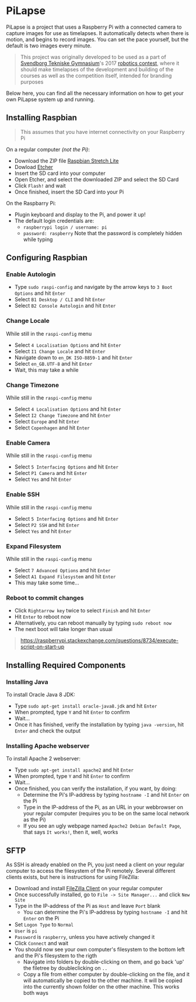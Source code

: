 # PiLapse

PiLapse is a project that uses a Raspberry Pi with a connected camera to capture images for use as timelapses.
It automatically detects when there is motion, and begins to record images. You can set the pace yourself, but the default is two images every minute.

> This project was originally developed to be used as a part of [Svendborg Tekniske Gymnasium](http://svend-es.dk/teknisk-gymnasium-htx/)'s 2017 [robotics contest](https://sites.google.com/svend-es.dk/sit/sit-comp-robotics?authuser=0), where it should make timelapses of the development and building of the courses as well as the competition itself, intended for branding purposes

Below here, you can find all the necessary information on how to get your own PiLapse system up and running.


## Installing Raspbian

> This assumes that you have internet connectivity on your Raspberry Pi

On a regular computer _(not the Pi)_:
 + Download the ZIP file [Raspbian Stretch Lite](https://www.raspberrypi.org/downloads/raspbian/)
 + Dowload [Etcher](https://etcher.io/)
 + Insert the SD card into your computer
 + Open Etcher, and select the downloaded ZIP and select the SD Card
 + Click `Flash!` and wait
 + Once finished, insert the SD Card into your Pi
 
On the Raspbarry Pi:
 + Plugin keyboard and display to the Pi, and power it up!
 + The default login credentials are: 
     + `raspberrypi login / username: pi`
     + `password: raspberry` Note that the password is completely hidden while typing
 
 
## Configuring Raspbian
### Enable Autologin
 + Type `sudo raspi-config` and navigate by the arrow keys to `3 Boot Options` and hit `Enter`
 + Select `B1 Desktop / CLI` and hit `Enter`
 + Select `B2 Console Autologin` and hit `Enter`
 
### Change Locale
While still in the `raspi-config` menu
 + Select `4 Localisation Options` and hit `Enter`
 + Select `I1 Change Locale` and hit `Enter`
 + Navigate down to `en_DK ISO-8859-1` and hit `Enter`
 + Select `en_GB.UTF-8` and hit `Enter`
 + Wait, this may take a while
 
### Change Timezone
While still in the `raspi-config` menu
 + Select `4 Localisation Options` and hit `Enter`
 + Select `I2 Change Timezone` and hit `Enter`
 + Select `Europe` and hit `Enter`
 + Select `Copenhagen` and hit `Enter`
 
### Enable Camera
While still in the `raspi-config` menu
 + Select `5 Interfacing Options` and hit `Enter`
 + Select `P1 Camera` and hit `Enter`
 + Select `Yes` and hit `Enter`
 
### Enable SSH
While still in the `raspi-config` menu
 + Select `5 Interfacing Options` and hit `Enter`
 + Select `P2 SSH` and hit `Enter`
 + Select `Yes` and hit `Enter`
 
### Expand Filesystem
While still in the `raspi-config` menu
 + Select `7 Advanced Options` and hit `Enter`
 + Select `A1 Expand Filesystem` and hit `Enter`
 + This may take some time...
 
### Reboot to commit changes
 + Click `Rightarrow key` twice to select `Finish` and hit `Enter`
 + Hit `Enter` to reboot now
 + Alternatively, you can reboot manually by typing `sudo reboot now`
 + The next boot will take longer than usual
 
> https://raspberrypi.stackexchange.com/questions/8734/execute-script-on-start-up


## Installing Required Components

### Installing Java
To install Oracle Java 8 JDK:
 + Type `sudo apt-get install oracle-java8.jdk` and hit `Enter`
 + When prompted, type `Y` and hit `Enter` to confirm
 + Wait...
 + Once it has finished, verify the installation by typing `java -version`, hit `Enter` and check the output
 
### Installing Apache webserver
To install Apache 2 webserver:
 + Type `sudo apt-get install apache2` and hit `Enter`
 + When prompted, type `Y` and hit `Enter` to confirm
 + Wait...
 + Once finished, you can verify the installation, if you want, by doing:
     + Determine the Pi's IP-address by typing `hostname -I` and hit `Enter` on the Pi
     + Type in the IP-address of the Pi, as an URL in your webbrowser on your regular computer (requires you to be on the same local network as the Pi)
     + If you see an ugly webpage named `Apache2 Debian Default Page`, that says `It works!`, then it, well, works

## SFTP
As SSH is already enabled on the Pi, you just need a client on your regular computer to access the filesystem of the Pi remotely. Several different clients exists, but here is instructions for using FileZilla:
 + Download and install [FileZilla Client](https://filezilla-project.org/download.php?type=client) on your regular computer
 + Once successfully installed, go to `File -> Site Manager...` and click `New Site`
 + Type in the IP-address of the Pi as `Host` and leave `Port` blank
     + You can determine the Pi's IP-address by typing `hostname -I` and hit `Enter` on the Pi
 + Set `Logon Type` to `Normal`
 + `User` is `pi`
 + `Password` is `raspberry`, unless you have actively changed it
 + Click `Connect` and wait
 + You should now see your own computer's filesystem to the bottom left and the Pi's filesystem to the rigth
     + Navigate into folders by double-clicking on them, and go back 'up' the filetree by doubleclicking on `..`
     + Copy a file from either computer by double-clicking on the file, and it will automatically be copied to the other machine. It will be copied into the currently shown folder on the other machine. This works both ways

